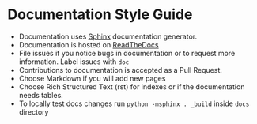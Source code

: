 # Documentation Style Guide

* Documentation uses [Sphinx](http://www.sphinx-doc.org/en/master/) documentation generator.  
* Documentation is hosted on [ReadTheDocs](http://rubix.readthedocs.io/en/latest/)  
* File issues if you notice bugs in documentation or to request more information.
Label issues with `doc` 
* Contributions to documentation is accepted as a Pull Request. 
* Choose Markdown if you will add new pages
* Choose Rich Structured Text (rst) for indexes or if the documentation needs tables.
* To locally test docs changes run `python -msphinx . _build` inside `docs` directory